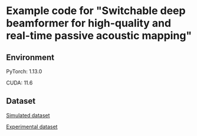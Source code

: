 # Example code for "Switchable deep beamformer for high-quality and real-time passive acoustic mapping"
## Environment
PyTorch: 1.13.0

CUDA: 11.6

## Dataset
[Simulated dataset](https://zenodo.org/records/16407483?preview=1&token=eyJhbGciOiJIUzUxMiJ9.eyJpZCI6IjA5NDZlZTBlLWVkMDYtNDIzOS1iNDY3LTBhYWEzMzM4YzQzOSIsImRhdGEiOnt9LCJyYW5kb20iOiI1YTYwM2RlOGVlZmEyZDBmNjYzMzAwNjk0M2U0MTExMiJ9.jv-ed3HXwtKnjFub7UZamHtlEkTlEVSSxVFzdO4XaUNrNzrBHreBfA4xPYYvZcoFISk2LkpEtnUzraVzHbzc5g)

[Experimental dataset](https://zenodo.org/records/16521895?preview=1&token=eyJhbGciOiJIUzUxMiJ9.eyJpZCI6IjNiZjM2MDlhLTY0MjAtNGRkZi1hZTJjLTZmYjA1Zjg4ZWFhYyIsImRhdGEiOnt9LCJyYW5kb20iOiI5MjY3YWI1YjY4MTJkZDNhYTA3NjA3MDQ0N2Y1MjdiNiJ9.bQhxcRBlYgzHC5gl1h02yUlX4WLiyqXoyPAAhQ9L6Tp-Go37y_GH9XhoS2nS-Cfg7romwHqUwTR2Hsrkzgq6Dw)
